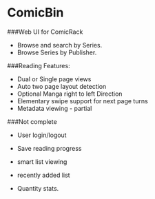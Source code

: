 ComicBin
=============

###Web UI for ComicRack

- Browse and search by Series.
- Browse Series by Publisher.

###Reading Features:

- Dual or Single page views
- Auto two page layout detection
- Optional Manga right to left Direction
- Elementary swipe support for next page turns
- Metadata viewing - partial

###Not complete

- User login/logout

- Save reading progress

- smart list viewing

- recently added list

- Quantity stats.
